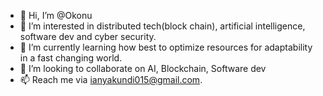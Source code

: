 - 👋 Hi, I’m @Okonu
- 👀 I’m interested in distributed tech(block chain), artificial intelligence, software dev and cyber security.
- 🌱 I’m currently learning how best to optimize resources for adaptability in a fast changing world. 
- 💞️ I’m looking to collaborate on AI, Blockchain, Software dev
- 📫 Reach me via ianyakundi015@gmail.com. 

